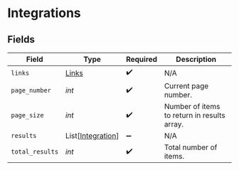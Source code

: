 # Integrations


## Fields

| Field                                                   | Type                                                    | Required                                                | Description                                             |
| ------------------------------------------------------- | ------------------------------------------------------- | ------------------------------------------------------- | ------------------------------------------------------- |
| `links`                                                 | [Links](../../models/shared/links.md)                   | :heavy_check_mark:                                      | N/A                                                     |
| `page_number`                                           | *int*                                                   | :heavy_check_mark:                                      | Current page number.                                    |
| `page_size`                                             | *int*                                                   | :heavy_check_mark:                                      | Number of items to return in results array.             |
| `results`                                               | List[[Integration](../../models/shared/integration.md)] | :heavy_minus_sign:                                      | N/A                                                     |
| `total_results`                                         | *int*                                                   | :heavy_check_mark:                                      | Total number of items.                                  |